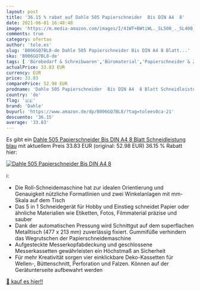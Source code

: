 ```yaml
---
layout: post
title: '36.15 % rabat auf Dahle 505 Papierschneider  Bis DIN A4  8'
date: 2021-06-01 16:48:48
image: 'https://m.media-amazon.com/images/I/41WT+BWtiWL._SL500_._SL400_.jpg'
comments: true
category: ofertas
author: 'tole.es'
slug: 'B006GQ7BL8-de Dahle 505 Papierschneider Bis DIN A4 8 Blatt...'
sku: 'B006GQ7BL8-de'
tags: [ 'Bürobedarf & Schreibwaren','Büromaterial','Papierschneider & Zubehör: Stapelschneider','Scheren & Schneidemaschinen','Schneidemaschinen & Klingen','dahle', ]
actualPrice: 33.83 EUR
currency: EUR
price: 33.83
comparePrice: 52.98 EUR
prodname: 'Dahle 505 Papierschneider  Bis DIN A4  8 Blatt Schneidleistung  blau'
country: 'de'
flag: '🇩🇪'
brand: 'Dahle'
buyurl: 'https://www.amazon.de/dp/B006GQ7BL8/?tag=tolees0ca-21'
descuento: '36.15'
average: '33.83'
---
```


Es gibt ein [Dahle 505 Papierschneider  Bis DIN A4  8 Blatt Schneidleistung  blau](https://www.amazon.de/dp/B006GQ7BL8/?tag=tolees0ca-21) mit aktuellem Preis 33.83 EUR (original: 52.98 EUR) 36.15 % Rabatt hier:

[![Dahle 505 Papierschneider  Bis DIN A4  8](https://m.media-amazon.com/images/I/41WT+BWtiWL._SL500_._SL400_.jpg)](https://www.amazon.de/dp/B006GQ7BL8/?tag=tolees0ca-21)

ℹ️:

- Die Roll-Schneidemaschine hat zur idealen Orientierung und Genauigkeit nützliche Formatlinien und zwei Winkelanlagen mit mm-Skala auf dem Tisch
- Das 5 in 1 Schneidegerät für Hobby und Einstieg schneidet Papier oder ähnliche Materialien wie Etiketten, Fotos, Filmmaterial präzise und sauber
- Dank der automatischen Pressung wird Schnittgut auf dem superflachen Metalltisch (477 x 213 mm) zuverlässig fixiert. Gummifüße verhindern das Wegrutschen der Papierschneidemaschine
- Aufgesteckte Messerkopfabdeckung und geschlossene Messerkassetten gewährleisten ein Höchstmaß an Sicherheit
- Für mehr Kreativität sorgen vier einklickbare Deko-Kassetten für Wellen-, Büttenschnitt, Perforation und Falzen. Können auf der Gerätunterseite aufbewahrt werden

[🛒 kauf es hier!!](https://www.amazon.de/dp/B006GQ7BL8/?tag=tolees0ca-21)
